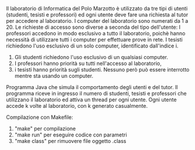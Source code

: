 Il laboratorio di Informatica del Polo Marzotto è utilizzato da tre tipi di utenti (studenti, tesisti e professori) ed ogni utente deve fare una richiesta al tutor per accedere al laboratorio. I computer del laboratorio sono numerati da 1 a 20. Le richieste di accesso sono diverse a seconda del tipo dell'utente:
I professori accedono in modo esclusivo a tutto il laboratorio, poichè hanno necessità di utilizzare tutti i computer per effettuare prove in rete.
I tesisti richiedono l'uso esclusivo di un solo computer, identificato dall'indice i.

1. Gli studenti richiedono l'uso esclusivo di un qualsiasi computer.
2. I professori hanno priorità su tutti nell'accesso al laboratorio, 
3. i tesisti hanno priorità sugli studenti. Nessuno però può essere interrotto mentre sta usando un computer.

Programma Java che simula il comportamento degli utenti e del tutor.
Il programma riceve in ingresso il numero di studenti, tesisti e professori che utilizzano il laboratorio ed attiva un thread per ogni utente.
Ogni utente accede k volte al laboratorio, con k generato casualmente.

Compilazione con Makefile:
1. "make" per compilazione
2. "make run" per eseguire codice con parametri
3. "make class" per rimuovere file oggetto .class
